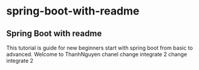 # spring-boot-with-readme
## Spring Boot with readme
This tutorial is guide for new beginners start with spring boot from basic to advanced. Welcome to ThanhNguyen chanel
change integrate 2
change integrate 2
